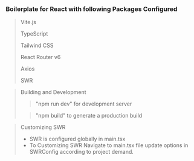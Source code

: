 ### Boilerplate for React with following Packages Configured
>Vite.js
> 
>TypeScript
> 
>Tailwind CSS
> 
>React Router v6
>
>Axios
>
>SWR


> Building and Development
> >"npm run dev" for development server
> 
> >"npm build" to generate a production build

> Customizing SWR
>
> * SWR is configured globally in main.tsx
> * To Customizing SWR
Navigate to main.tsx file
update options in SWRConfig according to project demand.